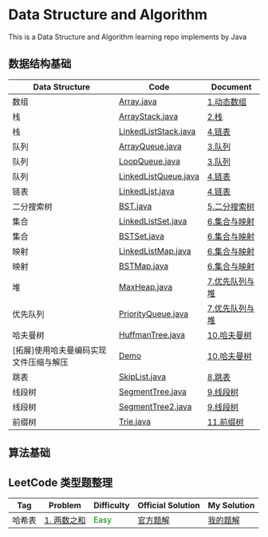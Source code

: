 # Data Structure and Algorithm

This is a Data Structure and Algorithm learning repo implements by Java

## 数据结构基础

|Data Structure|Code|Document|
|---|---|---|
|数组|[Array.java](https://github.com/jinrunheng/datastructure-and-algorithm/blob/main/src/main/java/com/github/datastructureandalgorithm/datastructure/dynamic_array/Array.java)|[1.动态数组](https://www.yuque.com/dobbykim/azx4gy/eo19vs)|
|栈|[ArrayStack.java](https://github.com/jinrunheng/datastructure-and-algorithm/blob/main/src/main/java/com/github/datastructureandalgorithm/datastructure/Stack/ArrayStack.java)|[2.栈](https://www.yuque.com/dobbykim/azx4gy/qhni7w)|
|栈|[LinkedListStack.java](https://github.com/jinrunheng/datastructure-and-algorithm/blob/main/src/main/java/com/github/datastructureandalgorithm/datastructure/Stack/LinkedListStack.java)|[4.链表](https://www.yuque.com/dobbykim/azx4gy/vsp93n)|
|队列|[ArrayQueue.java](https://github.com/jinrunheng/datastructure-and-algorithm/blob/main/src/main/java/com/github/datastructureandalgorithm/datastructure/Queue/ArrayQueue.java)|[3.队列](https://www.yuque.com/dobbykim/azx4gy/gfxpkg)|
|队列|[LoopQueue.java](https://github.com/jinrunheng/datastructure-and-algorithm/blob/main/src/main/java/com/github/datastructureandalgorithm/datastructure/Queue/LoopQueue.java)|[3.队列](https://www.yuque.com/dobbykim/azx4gy/gfxpkg)|
|队列|[LinkedListQueue.java](https://github.com/jinrunheng/datastructure-and-algorithm/blob/main/src/main/java/com/github/datastructureandalgorithm/datastructure/Queue/LinkedListQueue.java)|[4.链表](https://www.yuque.com/dobbykim/azx4gy/vsp93n)|
|链表|[LinkedList.java](https://github.com/jinrunheng/datastructure-and-algorithm/blob/main/src/main/java/com/github/datastructureandalgorithm/datastructure/LinkedList/LinkedList.java)|[4.链表](https://www.yuque.com/dobbykim/azx4gy/vsp93n)|
|二分搜索树|[BST.java](https://github.com/jinrunheng/datastructure-and-algorithm/blob/main/src/main/java/com/github/datastructureandalgorithm/datastructure/BST/BST.java)|[5.二分搜索树](https://www.yuque.com/dobbykim/azx4gy/dn75fh)|
|集合|[LinkedListSet.java](https://github.com/jinrunheng/datastructure-and-algorithm/blob/main/src/main/java/com/github/datastructureandalgorithm/datastructure/Set/LinkedListSet.java)|[6.集合与映射](https://www.yuque.com/dobbykim/azx4gy/xm18du)|
|集合|[BSTSet.java](https://github.com/jinrunheng/datastructure-and-algorithm/blob/main/src/main/java/com/github/datastructureandalgorithm/datastructure/Set/BSTSet.java)|[6.集合与映射](https://www.yuque.com/dobbykim/azx4gy/xm18du)|
|映射|[LinkedListMap.java](https://github.com/jinrunheng/datastructure-and-algorithm/blob/main/src/main/java/com/github/datastructureandalgorithm/datastructure/Map/LinkedListMap.java)|[6.集合与映射](https://www.yuque.com/dobbykim/azx4gy/xm18du)|
|映射|[BSTMap.java](https://github.com/jinrunheng/datastructure-and-algorithm/blob/main/src/main/java/com/github/datastructureandalgorithm/datastructure/Map/BSTMap.java)|[6.集合与映射](https://www.yuque.com/dobbykim/azx4gy/xm18du)|
|堆|[MaxHeap.java](https://github.com/jinrunheng/datastructure-and-algorithm/blob/main/src/main/java/com/github/datastructureandalgorithm/datastructure/Heap/MaxHeap.java)|[7.优先队列与堆](https://www.yuque.com/dobbykim/azx4gy/vh3gqw)|
|优先队列|[PriorityQueue.java](https://github.com/jinrunheng/datastructure-and-algorithm/blob/main/src/main/java/com/github/datastructureandalgorithm/datastructure/Heap/PriorityQueue.java)|[7.优先队列与堆](https://www.yuque.com/dobbykim/azx4gy/vh3gqw)|
|哈夫曼树|[HuffmanTree.java](https://github.com/jinrunheng/datastructure-and-algorithm/blob/main/src/main/java/com/github/datastructureandalgorithm/datastructure/HuffmanTree/HuffmanTree.java)|[10.哈夫曼树](https://www.yuque.com/dobbykim/azx4gy/idx5k5)|
|[拓展]使用哈夫曼编码实现文件压缩与解压|[Demo](https://github.com/jinrunheng/file-compress)|[10.哈夫曼树](https://www.yuque.com/dobbykim/azx4gy/idx5k5)|
|跳表|[SkipList.java](https://github.com/jinrunheng/datastructure-and-algorithm/blob/main/src/main/java/com/github/datastructureandalgorithm/datastructure/SkipList/SkipList.java)|[8.跳表](https://www.yuque.com/dobbykim/azx4gy/uprqwn)|
|线段树|[SegmentTree.java](https://github.com/jinrunheng/datastructure-and-algorithm/blob/main/src/main/java/com/github/datastructureandalgorithm/datastructure/SegmentTree/SegmentTree.java)|[9.线段树](https://www.yuque.com/dobbykim/azx4gy/mtsfhh)|
|线段树|[SegmentTree2.java](https://github.com/jinrunheng/datastructure-and-algorithm/blob/main/src/main/java/com/github/datastructureandalgorithm/datastructure/SegmentTree/SegmentTree2.java)|[9.线段树](https://www.yuque.com/dobbykim/azx4gy/mtsfhh)|
|前缀树|[Trie.java](https://github.com/jinrunheng/datastructure-and-algorithm/blob/main/src/main/java/com/github/datastructureandalgorithm/datastructure/Trie/Trie.java)|[11.前缀树](https://www.yuque.com/dobbykim/azx4gy/nhah3w)|
## 算法基础
## LeetCode 类型题整理
|Tag|Problem|Difficulty|Official Solution|My Solution|
|---|---|---|---|---|
|哈希表|[1. 两数之和](https://leetcode-cn.com/problems/two-sum/)|<font color=green>Easy</font>|[官方题解](https://leetcode-cn.com/problems/two-sum/solution/liang-shu-zhi-he-by-leetcode-solution/)|[我的题解](https://leetcode-cn.com/problems/two-sum/solution/liang-shu-zhi-he-by-dubykim-ztbu/)|

